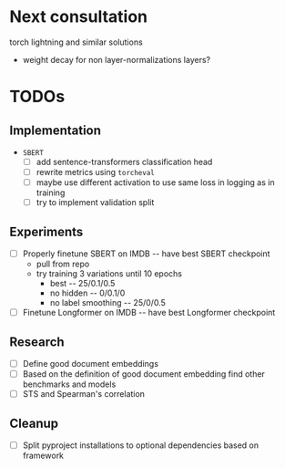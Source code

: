 # Next consultation

torch lightning and similar solutions
- weight decay for non layer-normalizations layers?

# TODOs

## Implementation

- `SBERT`
    - [ ] add sentence-transformers classification head
    - [ ] rewrite metrics using `torcheval`
    - [ ] maybe use different activation to use same loss in logging as in training
    - [ ] try to implement validation split

## Experiments

- [ ] Properly finetune SBERT on IMDB -- have best SBERT checkpoint
    - pull from repo
    - try training 3 variations until 10 epochs
        - best -- 25/0.1/0.5
        - no hidden -- 0/0.1/0
        - no label smoothing -- 25/0/0.5
- [ ] Finetune Longformer on IMDB -- have best Longformer checkpoint

## Research

- [ ] Define good document embeddings
- [ ] Based on the definition of good document embedding find other benchmarks
  and models
- [ ] STS and Spearman's correlation

## Cleanup

- [ ] Split pyproject installations to optional dependencies based on framework

